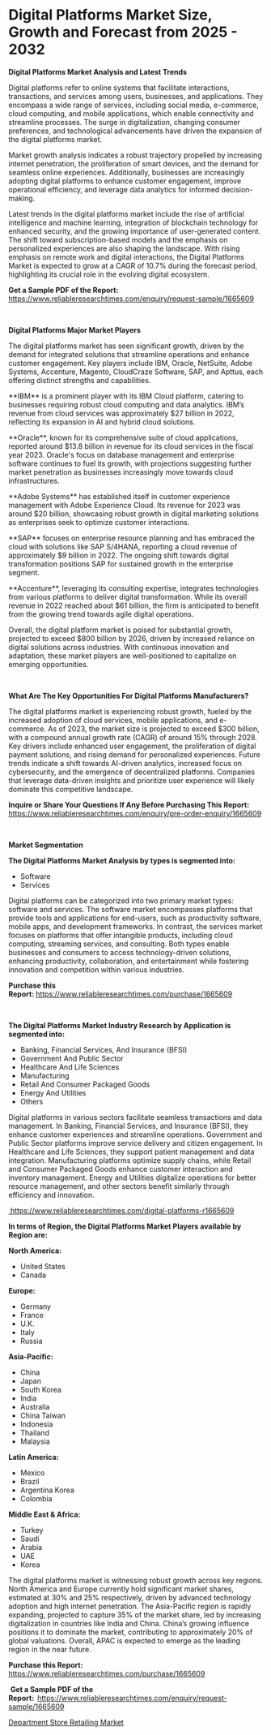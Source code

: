 <p><h1>Digital Platforms Market Size, Growth and Forecast from 2025 - 2032</h1></p><p><strong>Digital Platforms Market Analysis and Latest Trends</strong></p>
<p><p>Digital platforms refer to online systems that facilitate interactions, transactions, and services among users, businesses, and applications. They encompass a wide range of services, including social media, e-commerce, cloud computing, and mobile applications, which enable connectivity and streamline processes. The surge in digitalization, changing consumer preferences, and technological advancements have driven the expansion of the digital platforms market.</p><p>Market growth analysis indicates a robust trajectory propelled by increasing internet penetration, the proliferation of smart devices, and the demand for seamless online experiences. Additionally, businesses are increasingly adopting digital platforms to enhance customer engagement, improve operational efficiency, and leverage data analytics for informed decision-making. </p><p>Latest trends in the digital platforms market include the rise of artificial intelligence and machine learning, integration of blockchain technology for enhanced security, and the growing importance of user-generated content. The shift toward subscription-based models and the emphasis on personalized experiences are also shaping the landscape. With rising emphasis on remote work and digital interactions, the Digital Platforms Market is expected to grow at a CAGR of 10.7% during the forecast period, highlighting its crucial role in the evolving digital ecosystem.</p></p>
<p><strong>Get a Sample PDF of the Report:&nbsp;</strong> <a href="https://www.reliableresearchtimes.com/enquiry/request-sample/1665609?utm_campaign=2201&utm_medium=2&utm_source=Github&utm_content=ia&utm_term=09032025&utm_id=digital-platforms">https://www.reliableresearchtimes.com/enquiry/request-sample/1665609</a></p>
<p>&nbsp;</p>
<p><strong>Digital Platforms Major Market Players</strong></p>
<p><p>The digital platforms market has seen significant growth, driven by the demand for integrated solutions that streamline operations and enhance customer engagement. Key players include IBM, Oracle, NetSuite, Adobe Systems, Accenture, Magento, CloudCraze Software, SAP, and Apttus, each offering distinct strengths and capabilities.</p><p>**IBM** is a prominent player with its IBM Cloud platform, catering to businesses requiring robust cloud computing and data analytics. IBM’s revenue from cloud services was approximately $27 billion in 2022, reflecting its expansion in AI and hybrid cloud solutions. </p><p>**Oracle**, known for its comprehensive suite of cloud applications, reported around $13.8 billion in revenue for its cloud services in the fiscal year 2023. Oracle's focus on database management and enterprise software continues to fuel its growth, with projections suggesting further market penetration as businesses increasingly move towards cloud infrastructures.</p><p>**Adobe Systems** has established itself in customer experience management with Adobe Experience Cloud. Its revenue for 2023 was around $20 billion, showcasing robust growth in digital marketing solutions as enterprises seek to optimize customer interactions.</p><p>**SAP** focuses on enterprise resource planning and has embraced the cloud with solutions like SAP S/4HANA, reporting a cloud revenue of approximately $9 billion in 2022. The ongoing shift towards digital transformation positions SAP for sustained growth in the enterprise segment.</p><p>**Accenture**, leveraging its consulting expertise, integrates technologies from various platforms to deliver digital transformation. While its overall revenue in 2022 reached about $61 billion, the firm is anticipated to benefit from the growing trend towards agile digital operations.</p><p>Overall, the digital platform market is poised for substantial growth, projected to exceed $800 billion by 2026, driven by increased reliance on digital solutions across industries. With continuous innovation and adaptation, these market players are well-positioned to capitalize on emerging opportunities.</p></p>
<p>&nbsp;</p>
<p><strong>What Are The Key Opportunities For Digital Platforms Manufacturers?</strong></p>
<p><p>The digital platforms market is experiencing robust growth, fueled by the increased adoption of cloud services, mobile applications, and e-commerce. As of 2023, the market size is projected to exceed $300 billion, with a compound annual growth rate (CAGR) of around 15% through 2028. Key drivers include enhanced user engagement, the proliferation of digital payment solutions, and rising demand for personalized experiences. Future trends indicate a shift towards AI-driven analytics, increased focus on cybersecurity, and the emergence of decentralized platforms. Companies that leverage data-driven insights and prioritize user experience will likely dominate this competitive landscape.</p></p>
<p><strong>Inquire or Share Your Questions If Any Before Purchasing This Report:</strong> <a href="https://www.reliableresearchtimes.com/enquiry/pre-order-enquiry/1665609?utm_campaign=2201&utm_medium=2&utm_source=Github&utm_content=ia&utm_term=09032025&utm_id=digital-platforms">https://www.reliableresearchtimes.com/enquiry/pre-order-enquiry/1665609</a></p>
<p>&nbsp;</p>
<p><strong>Market Segmentation</strong></p>
<p><strong>The Digital Platforms Market Analysis by types is segmented into:</strong></p>
<p><ul><li>Software</li><li>Services</li></ul></p>
<p><p>Digital platforms can be categorized into two primary market types: software and services. The software market encompasses platforms that provide tools and applications for end-users, such as productivity software, mobile apps, and development frameworks. In contrast, the services market focuses on platforms that offer intangible products, including cloud computing, streaming services, and consulting. Both types enable businesses and consumers to access technology-driven solutions, enhancing productivity, collaboration, and entertainment while fostering innovation and competition within various industries.</p></p>
<p><strong>Purchase this Report:&nbsp;</strong><a href="https://www.reliableresearchtimes.com/purchase/1665609?utm_campaign=2201&utm_medium=2&utm_source=Github&utm_content=ia&utm_term=09032025&utm_id=digital-platforms">https://www.reliableresearchtimes.com/purchase/1665609</a></p>
<p>&nbsp;</p>
<p><strong>The Digital Platforms Market Industry Research by Application is segmented into:</strong></p>
<p><ul><li>Banking, Financial Services, And Insurance (BFSI)</li><li>Government And Public Sector</li><li>Healthcare And Life Sciences</li><li>Manufacturing</li><li>Retail And Consumer Packaged Goods</li><li>Energy And Utilities</li><li>Others</li></ul></p>
<p><p>Digital platforms in various sectors facilitate seamless transactions and data management. In Banking, Financial Services, and Insurance (BFSI), they enhance customer experiences and streamline operations. Government and Public Sector platforms improve service delivery and citizen engagement. In Healthcare and Life Sciences, they support patient management and data integration. Manufacturing platforms optimize supply chains, while Retail and Consumer Packaged Goods enhance customer interaction and inventory management. Energy and Utilities digitalize operations for better resource management, and other sectors benefit similarly through efficiency and innovation.</p></p>
<p><a href="https://www.reliableresearchtimes.com/digital-platforms-r1665609?utm_campaign=2201&utm_medium=2&utm_source=Github&utm_content=ia&utm_term=09032025&utm_id=digital-platforms">&nbsp;https://www.reliableresearchtimes.com/digital-platforms-r1665609</a></p>
<p><strong>In terms of Region, the Digital Platforms Market Players available by Region are:</strong></p>
<p>
    <p> <strong> North America: </strong>
        <ul>
            <li>United States</li>
            <li>Canada</li>
        </ul>
        </p> 
    <p> <strong> Europe: </strong>
        <ul>
            <li>Germany</li>
            <li>France</li>
            <li>U.K.</li>
            <li>Italy</li>
            <li>Russia</li>
        </ul>
        </p> 
    <p> <strong> Asia-Pacific: </strong>
        <ul>
            <li>China</li>
            <li>Japan</li>
            <li>South Korea</li>
            <li>India</li>
            <li>Australia</li>
            <li>China Taiwan</li>
            <li>Indonesia</li>
            <li>Thailand</li>
            <li>Malaysia</li>
        </ul>
        </p> 
    <p> <strong> Latin America: </strong>
        <ul>
            <li>Mexico</li>
            <li>Brazil</li>
            <li>Argentina Korea</li>
            <li>Colombia</li>
        </ul>
        </p> 
    <p> <strong> Middle East & Africa: </strong>
        <ul>
            <li>Turkey</li>
            <li>Saudi</li>
            <li>Arabia</li>
            <li>UAE</li>
            <li>Korea</li>
        </ul>
    </p>
    </p>
<p><p>The digital platforms market is witnessing robust growth across key regions. North America and Europe currently hold significant market shares, estimated at 30% and 25% respectively, driven by advanced technology adoption and high internet penetration. The Asia-Pacific region is rapidly expanding, projected to capture 35% of the market share, led by increasing digitalization in countries like India and China. China’s growing influence positions it to dominate the market, contributing to approximately 20% of global valuations. Overall, APAC is expected to emerge as the leading region in the near future.</p></p>
<p><strong>Purchase this Report: </strong><a href="https://www.reliableresearchtimes.com/purchase/1665609?utm_campaign=2201&utm_medium=2&utm_source=Github&utm_content=ia&utm_term=09032025&utm_id=digital-platforms">https://www.reliableresearchtimes.com/purchase/1665609</a></p>
<p>&nbsp;<strong>Get a Sample PDF of the Report:&nbsp;&nbsp;</strong><a href="https://www.reliableresearchtimes.com/enquiry/request-sample/1665609?utm_campaign=2201&utm_medium=2&utm_source=Github&utm_content=ia&utm_term=09032025&utm_id=digital-platforms">https://www.reliableresearchtimes.com/enquiry/request-sample/1665609</a></p>
<p><strong></strong></p>
<p><p><a href="https://github.com/gerdabatiskzv9/Market-Research-Report-List-1/blob/main/department-store-retailing-market.md?utm_campaign=2201&utm_medium=2&utm_source=Github&utm_content=ia&utm_term=09032025&utm_id=digital-platforms">Department Store Retailing Market</a></p></p>